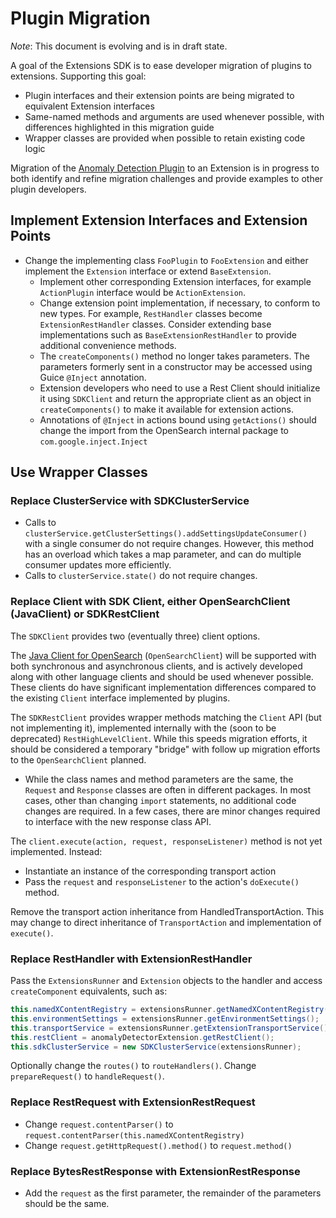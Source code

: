 # Plugin Migration

*Note*: This document is evolving and is in draft state.

A goal of the Extensions SDK is to ease developer migration of plugins to extensions.  Supporting this goal:
 - Plugin interfaces and their extension points are being migrated to equivalent Extension interfaces
 - Same-named methods and arguments are used whenever possible, with differences highlighted in this migration guide
 - Wrapper classes are provided when possible to retain existing code logic

Migration of the [Anomaly Detection Plugin](https://github.com/opensearch-project/anomaly-detection) to an Extension is in progress to both identify and refine migration challenges and provide examples to other plugin developers.

## Implement Extension Interfaces and Extension Points

 - Change the implementing class `FooPlugin` to `FooExtension` and either implement the `Extension` interface or extend `BaseExtension`.
   - Implement other corresponding Extension interfaces, for example `ActionPlugin` interface would be `ActionExtension`.
   - Change extension point implementation, if necessary, to conform to new types. For example, `RestHandler` classes become `ExtensionRestHandler` classes. Consider extending base implementations such as `BaseExtensionRestHandler` to provide additional convenience methods.
   - The `createComponents()` method no longer takes parameters. The parameters formerly sent in a constructor may be accessed using Guice `@Inject` annotation.
   - Extension developers who need to use a Rest Client should initialize it using `SDKClient` and return the appropriate client as an object in `createComponents()` to make it available for extension actions.
   - Annotations of `@Inject` in actions bound using `getActions()` should change the import from the OpenSearch internal package to `com.google.inject.Inject`

## Use Wrapper Classes

### Replace ClusterService with SDKClusterService

 - Calls to `clusterService.getClusterSettings().addSettingsUpdateConsumer()` with a single consumer do not require changes.  However, this method has an overload which takes a map parameter, and can do multiple consumer updates more efficiently.
 - Calls to `clusterService.state()` do not require changes.

### Replace Client with SDK Client, either OpenSearchClient (JavaClient) or SDKRestClient

The `SDKClient` provides two (eventually three) client options.

The [Java Client for OpenSearch](https://github.com/opensearch-project/opensearch-java) (`OpenSearchClient`) will be supported with both synchronous and asynchronous clients, and is actively developed along with other language clients and should be used whenever possible. These clients do have significant implementation differences compared to the existing `Client` interface implemented by plugins.

The `SDKRestClient` provides wrapper methods matching the `Client` API (but not implementing it), implemented internally with the (soon to be deprecated) `RestHighLevelClient`.  While this speeds migration efforts, it should be considered a temporary "bridge" with follow up migration efforts to the `OpenSearchClient` planned.
 - While the class names and method parameters are the same, the `Request` and `Response` classes are often in different packages. In most cases, other than changing `import` statements, no additional code changes are required. In a few cases, there are minor changes required to interface with the new response class API.

The `client.execute(action, request, responseListener)` method is not yet implemented. Instead:
 - Instantiate an instance of the corresponding transport action
 - Pass the `request` and `responseListener` to the action's `doExecute()` method.

Remove the transport action inheritance from HandledTransportAction. This may change to direct inheritance of `TransportAction` and implementation of `execute()`.

### Replace RestHandler with ExtensionRestHandler

Pass the `ExtensionsRunner` and `Extension` objects to the handler and access `createComponent` equivalents, such as:
```java
this.namedXContentRegistry = extensionsRunner.getNamedXContentRegistry().getRegistry();
this.environmentSettings = extensionsRunner.getEnvironmentSettings();
this.transportService = extensionsRunner.getExtensionTransportService();
this.restClient = anomalyDetectorExtension.getRestClient();
this.sdkClusterService = new SDKClusterService(extensionsRunner);
```

Optionally change the `routes()` to `routeHandlers()`.  Change `prepareRequest()` to `handleRequest()`.

### Replace RestRequest with ExtensionRestRequest

 - Change `request.contentParser()` to `request.contentParser(this.namedXContentRegistry)`
 - Change `request.getHttpRequest().method()` to `request.method()`

### Replace BytesRestResponse with ExtensionRestResponse

 - Add the `request` as the first parameter, the remainder of the parameters should be the same.
